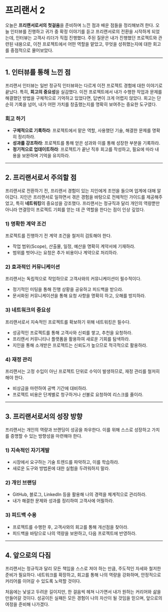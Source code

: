 # 프리랜서 2

오늘은 **프리랜서로서의 첫걸음**을 준비하며 느낀 점과 배운 점들을 정리해보려 한다. 오늘 인터뷰를 진행하고 귀가 중 확정 이야기를 듣고 프리랜서로의 전환을 시작하게 되었는데, 인터뷰는 고객사 리더가 직접 진행했다. 주된 질문은 내가 진행했던 프로젝트와 관련된 내용으로, 이전 프로젝트에서 어떤 역할을 맡았고, 무엇을 성취했는지에 대한 회고를 중점적으로 물어보았다.

---

## 1. 인터뷰를 통해 느낀 점

프리랜서 인터뷰는 일반 정규직 인터뷰와는 다르게 이전 프로젝트 경험에 대한 이야기로 끝났다. 특히, **회고의 중요성**을 실감했다. 이전 프로젝트에서 내가 수행한 작업과 문제를 해결했던 방법을 구체적으로 기억하고 있었다면, 답변이 크게 어렵지 않았다. 회고는 단순히 기록을 넘어, 내가 어떤 가치를 창출했는지를 명확히 보여주는 중요한 도구였다.

### **회고 하기**
- **구체적으로 기록하라**: 프로젝트에서 맡은 역할, 사용했던 기술, 해결한 문제를 명확히 정리하라.
- **성과를 강조하라**: 프로젝트를 통해 얻은 성과와 이를 통해 성장한 부분을 기록하라.
- **정기적으로 업데이트하라**: 프로젝트가 끝난 직후 회고를 작성하고, 필요에 따라 내용을 보완하며 기억을 유지하라.

---

## 2. 프리랜서로서 주의할 점

프리랜서로 전환하기 전, 프리랜서 경험이 있는 지인에게 조언을 들으며 업계에 대해 알아갔다. 지인은 프리랜서로 일하면서 겪은 경험을 바탕으로 전체적인 가이드를 제공해주었고, 특히 **네트워킹**의 중요성을 강조했다. 프리랜서는 정규직과 달리 개인의 역량뿐만 아니라 연결망이 프로젝트 기회를 얻는 데 큰 역할을 한다는 점이 인상 깊었다.

### **1) 명확한 계약 조건**
프로젝트를 진행하기 전 계약 조건을 철저히 검토해야 한다.
- 작업 범위(Scope), 산출물, 일정, 예산을 명확히 계약서에 기재하라.
- 범위를 벗어나는 요청은 추가 비용이나 계약으로 처리하라.

### **2) 효과적인 커뮤니케이션**
프리랜서는 독립적으로 작업하므로 고객사와의 커뮤니케이션이 필수적이다.
- 정기적인 미팅을 통해 진행 상황을 공유하고 피드백을 받으라.
- 문서화된 커뮤니케이션을 통해 요청 사항을 명확히 하고, 오해를 방지하라.

### **3) 네트워크의 중요성**
프리랜서로서 지속적인 프로젝트를 확보하기 위해 네트워킹은 필수다.
- 성공적인 프로젝트를 통해 고객사와 신뢰를 쌓고, 추천을 요청하라.
- 프리랜서 커뮤니티나 플랫폼을 활용하여 새로운 기회를 탐색하라.
- 지인을 통해 소개받은 프로젝트는 신뢰도가 높으므로 적극적으로 활용하라.

### **4) 재정 관리**
프리랜서는 고정 수입이 아닌 프로젝트 단위로 수익이 발생하므로, 재정 관리를 철저히 해야 한다.
- 비상금을 마련하여 공백 기간에 대비하라.
- 프로젝트 비용은 단계별로 청구하거나 선불로 요청하여 리스크를 줄이라.

---

## 3. 프리랜서로서의 성장 방향

프리랜서는 개인의 역량과 브랜딩이 성공을 좌우한다. 이를 위해 스스로 성장하고 가치를 증명할 수 있는 방향성을 마련해야 한다.

### **1) 지속적인 자기계발**
- 시장에서 요구하는 기술 트렌드를 파악하고, 이를 학습하라.
- 새로운 도구와 방법론에 대한 실험을 두려워하지 말라.

### **2) 개인 브랜딩**
- GitHub, 블로그, LinkedIn 등을 활용해 나의 경력을 체계적으로 관리하라.
- 내가 해결한 문제와 성과를 정리하여 고객사에 어필하라.

### **3) 피드백 수용**
- 프로젝트를 수행한 후, 고객사와의 회고를 통해 개선점을 찾아라.
- 피드백을 바탕으로 나의 역량을 보완하고, 다음 프로젝트에 반영하라.

---

## 4. 앞으로의 다짐

프리랜서는 정규직과 달리 모든 책임을 스스로 져야 하는 만큼, 주도적인 자세와 철저한 준비가 필요하다. 네트워크를 확장하고, 회고를 통해 나의 역량을 강화하며, 안정적으로 커리어를 이어갈 수 있도록 노력할 것이다. 

처음에는 낯설고 두려운 길이지만, 한 걸음씩 헤쳐 나가면서 내가 원하는 커리어와 삶을 만들어갈 것이다. 성공이든 실패든 모든 경험이 나의 자산이 될 것임을 믿으며, 앞으로의 여정을 준비해 나가겠다.